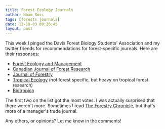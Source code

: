 ```yaml
---
title: Forest Ecology Journals
author: Noam Ross
tags: [forests journals]
date: 12-10-03 09:26:45
layout: post
--- 
```



This week I pinged the Davis Forest Biology Students' Association and my
twitter friends for recommendations for forest-specific journals. Here
are their responses:

-   [Forest Ecology and
    Management](http://www.sciencedirect.com/science/journal/03781127)
-   [Canadian Journal of Forest
    Research](http://www.nrcresearchpress.com/journal/cjfr)
-   [Journal of Forestry](http://www.ingentaconnect.com/content/saf/jof)
-   [Tropical
    Ecology](http://journals.cambridge.org/action/displayJournal?jid=TRO)
    (not forest specific, but heavy on tropical forest research)
-   [Biotropica](http://onlinelibrary.wiley.com/journal/10.1111/(ISSN)1744-7429)

The first two on the list got the most votes. I was actually surprised
that there weren't more. Sometimes I read [The Forestry
Chronicle](http://pubs.cif-ifc.org/journal/tfc), but that's more of a
manager's trade journal.

Any others, or opinions? Let me know in the comments!
